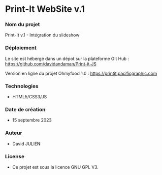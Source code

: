 
# Print-It WebSite v.1


### Nom du projet
Print-It v.1 - Intégration du slideshow


### Déploiement
Le site est hébergé dans un dépot sur la plateforme Git Hub :
https://github.com/davidandaman/Print-it-JS

Version en ligne du projet Ohmyfood 1.0 :
https://printit.pacificgraphic.com

### Technologies
* HTML5/CSS3/JS


### Date de création
* 15 septembre 2023


### Auteur
* David JULIEN



### License
* Ce projet est sous la licence GNU GPL V3.